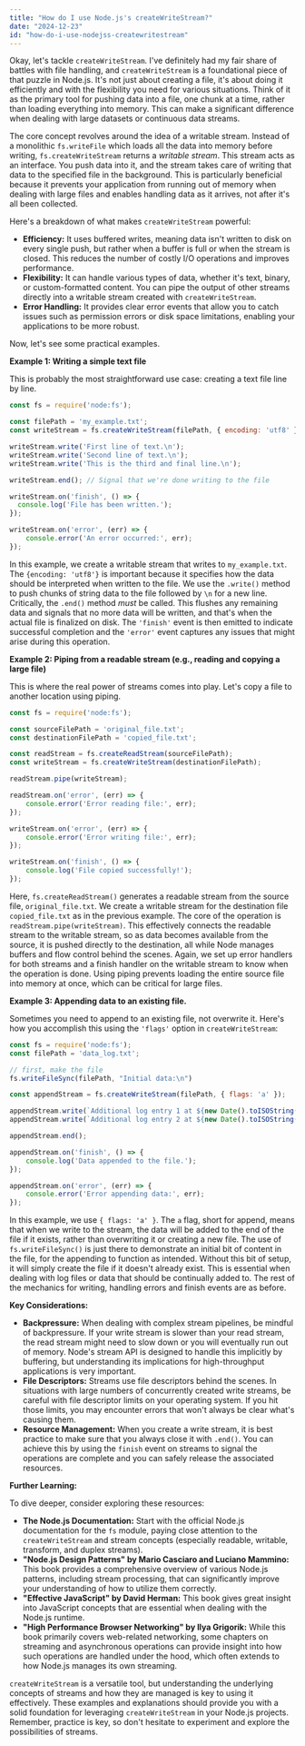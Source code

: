 ```yaml
---
title: "How do I use Node.js's createWriteStream?"
date: "2024-12-23"
id: "how-do-i-use-nodejss-createwritestream"
---
```


Okay, let's tackle `createWriteStream`. I've definitely had my fair share of battles with file handling, and `createWriteStream` is a foundational piece of that puzzle in Node.js. It's not just about creating a file, it's about doing it efficiently and with the flexibility you need for various situations. Think of it as the primary tool for pushing data into a file, one chunk at a time, rather than loading everything into memory. This can make a significant difference when dealing with large datasets or continuous data streams.

The core concept revolves around the idea of a writable stream. Instead of a monolithic `fs.writeFile` which loads all the data into memory before writing, `fs.createWriteStream` returns a *writable stream*. This stream acts as an interface. You push data into it, and the stream takes care of writing that data to the specified file in the background. This is particularly beneficial because it prevents your application from running out of memory when dealing with large files and enables handling data as it arrives, not after it's all been collected.

Here's a breakdown of what makes `createWriteStream` powerful:

*   **Efficiency:** It uses buffered writes, meaning data isn't written to disk on every single push, but rather when a buffer is full or when the stream is closed. This reduces the number of costly I/O operations and improves performance.
*   **Flexibility:** It can handle various types of data, whether it's text, binary, or custom-formatted content. You can pipe the output of other streams directly into a writable stream created with `createWriteStream`.
*   **Error Handling:** It provides clear error events that allow you to catch issues such as permission errors or disk space limitations, enabling your applications to be more robust.

Now, let's see some practical examples.

**Example 1: Writing a simple text file**

This is probably the most straightforward use case: creating a text file line by line.

```javascript
const fs = require('node:fs');

const filePath = 'my_example.txt';
const writeStream = fs.createWriteStream(filePath, { encoding: 'utf8' });

writeStream.write('First line of text.\n');
writeStream.write('Second line of text.\n');
writeStream.write('This is the third and final line.\n');

writeStream.end(); // Signal that we're done writing to the file

writeStream.on('finish', () => {
  console.log('File has been written.');
});

writeStream.on('error', (err) => {
    console.error('An error occurred:', err);
});
```

In this example, we create a writable stream that writes to `my_example.txt`. The `{encoding: 'utf8'}` is important because it specifies how the data should be interpreted when written to the file. We use the `.write()` method to push chunks of string data to the file followed by `\n` for a new line. Critically, the `.end()` method *must* be called. This flushes any remaining data and signals that no more data will be written, and that's when the actual file is finalized on disk. The `'finish'` event is then emitted to indicate successful completion and the `'error'` event captures any issues that might arise during this operation.

**Example 2: Piping from a readable stream (e.g., reading and copying a large file)**

This is where the real power of streams comes into play. Let's copy a file to another location using piping.

```javascript
const fs = require('node:fs');

const sourceFilePath = 'original_file.txt';
const destinationFilePath = 'copied_file.txt';

const readStream = fs.createReadStream(sourceFilePath);
const writeStream = fs.createWriteStream(destinationFilePath);

readStream.pipe(writeStream);

readStream.on('error', (err) => {
    console.error('Error reading file:', err);
});

writeStream.on('error', (err) => {
    console.error('Error writing file:', err);
});

writeStream.on('finish', () => {
    console.log('File copied successfully!');
});
```

Here, `fs.createReadStream()` generates a readable stream from the source file, `original_file.txt`.  We create a writable stream for the destination file `copied_file.txt` as in the previous example. The core of the operation is `readStream.pipe(writeStream)`. This effectively connects the readable stream to the writable stream, so as data becomes available from the source, it is pushed directly to the destination, all while Node manages buffers and flow control behind the scenes. Again, we set up error handlers for both streams and a finish handler on the writable stream to know when the operation is done. Using piping prevents loading the entire source file into memory at once, which can be critical for large files.

**Example 3: Appending data to an existing file.**

Sometimes you need to append to an existing file, not overwrite it. Here's how you accomplish this using the `'flags'` option in `createWriteStream`:

```javascript
const fs = require('node:fs');
const filePath = 'data_log.txt';

// first, make the file
fs.writeFileSync(filePath, "Initial data:\n")

const appendStream = fs.createWriteStream(filePath, { flags: 'a' });

appendStream.write(`Additional log entry 1 at ${new Date().toISOString()}\n`);
appendStream.write(`Additional log entry 2 at ${new Date().toISOString()}\n`);

appendStream.end();

appendStream.on('finish', () => {
    console.log('Data appended to the file.');
});

appendStream.on('error', (err) => {
    console.error('Error appending data:', err);
});
```

In this example, we use `{ flags: 'a' }`. The `a` flag, short for append, means that when we write to the stream, the data will be added to the end of the file if it exists, rather than overwriting it or creating a new file. The use of `fs.writeFileSync()` is just there to demonstrate an initial bit of content in the file, for the appending to function as intended. Without this bit of setup, it will simply create the file if it doesn't already exist. This is essential when dealing with log files or data that should be continually added to. The rest of the mechanics for writing, handling errors and finish events are as before.

**Key Considerations:**

*   **Backpressure:** When dealing with complex stream pipelines, be mindful of backpressure. If your write stream is slower than your read stream, the read stream might need to slow down or you will eventually run out of memory. Node's stream API is designed to handle this implicitly by buffering, but understanding its implications for high-throughput applications is very important.
*   **File Descriptors:** Streams use file descriptors behind the scenes. In situations with large numbers of concurrently created write streams, be careful with file descriptor limits on your operating system. If you hit those limits, you may encounter errors that won't always be clear what's causing them.
*   **Resource Management:** When you create a write stream, it is best practice to make sure that you always close it with `.end()`. You can achieve this by using the `finish` event on streams to signal the operations are complete and you can safely release the associated resources.

**Further Learning:**

To dive deeper, consider exploring these resources:

*   **The Node.js Documentation:** Start with the official Node.js documentation for the `fs` module, paying close attention to the `createWriteStream` and stream concepts (especially readable, writable, transform, and duplex streams).
*   **"Node.js Design Patterns" by Mario Casciaro and Luciano Mammino:** This book provides a comprehensive overview of various Node.js patterns, including stream processing, that can significantly improve your understanding of how to utilize them correctly.
*   **"Effective JavaScript" by David Herman:** This book gives great insight into JavaScript concepts that are essential when dealing with the Node.js runtime.
*   **"High Performance Browser Networking" by Ilya Grigorik:** While this book primarily covers web-related networking, some chapters on streaming and asynchronous operations can provide insight into how such operations are handled under the hood, which often extends to how Node.js manages its own streaming.

`createWriteStream` is a versatile tool, but understanding the underlying concepts of streams and how they are managed is key to using it effectively. These examples and explanations should provide you with a solid foundation for leveraging `createWriteStream` in your Node.js projects. Remember, practice is key, so don't hesitate to experiment and explore the possibilities of streams.
